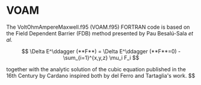 # VOAM

The VoltOhmAmpereMaxwell.f95 (VOAM.f95) FORTRAN code is based on the Field Dependent Barrier (FDB) method presented by Pau Besalú-Sala _et al._ 

$$ \Delta E^\ddagger (**F**) = \Delta E^\ddagger (**F**=0) - \sum_{i=1}^{x,y,z} \mu_i F_i $$ 

together with the analytic solution of the cubic equation published in the 16th Century by Cardano inspired both by del Ferro and Tartaglia's work. 
$$

